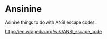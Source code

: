 # Ansinine
Asinine things to do with ANSI escape codes.

https://en.wikipedia.org/wiki/ANSI_escape_code
